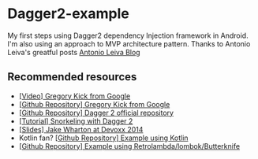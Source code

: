 # Dagger2-example
My first steps using Dagger2 dependency Injection framework in Android.
I'm also using an approach to MVP architecture pattern. Thanks to Antonio Leiva's greatful posts [Antonio Leiva Blog](http://antonioleiva.com/mvp-android/)

## Recommended resources

* [[Video] Gregory Kick from Google](https://www.youtube.com/watch?v=oK_XtfXPkqw)
* [[Github Repository] Gregory Kick from Google](https://github.com/gk5885/dagger-android-sample)
* [[Github Repository] Dagger 2 official repository](https://github.com/google/dagger)
* [[Tutorial] Snorkeling with Dagger 2](http://konmik.github.io/snorkeling-with-dagger-2.html)
* [[Slides] Jake Wharton at Devoxx 2014](https://speakerdeck.com/jakewharton/dependency-injection-with-dagger-2-devoxx-2014)
* Kotlin fan? [[Github Repository] Example using Kotlin](https://github.com/damianpetla/kotlin-dagger-example)
* [[Github Repository] Example using Retrolambda/lombok/Butterknife](https://github.com/mgrzechocinski/dagger2-example)

